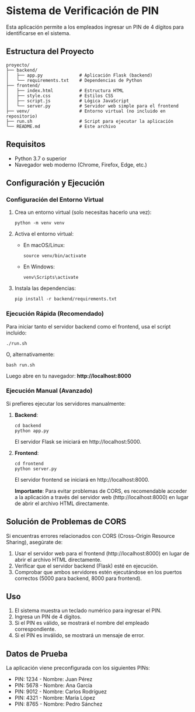 # Sistema de Verificación de PIN

Esta aplicación permite a los empleados ingresar un PIN de 4 dígitos para identificarse en el sistema.

## Estructura del Proyecto

```
proyecto/
├── backend/
│   ├── app.py              # Aplicación Flask (backend)
│   └── requirements.txt    # Dependencias de Python
├── frontend/
│   ├── index.html          # Estructura HTML
│   ├── style.css           # Estilos CSS
│   ├── script.js           # Lógica JavaScript
│   └── server.py           # Servidor web simple para el frontend
├── venv/                   # Entorno virtual (no incluido en repositorio)
├── run.sh                  # Script para ejecutar la aplicación
└── README.md               # Este archivo
```

## Requisitos

- Python 3.7 o superior
- Navegador web moderno (Chrome, Firefox, Edge, etc.)

## Configuración y Ejecución

### Configuración del Entorno Virtual

1. Crea un entorno virtual (solo necesitas hacerlo una vez):
   ```
   python -m venv venv
   ```

2. Activa el entorno virtual:
   - En macOS/Linux:
     ```
     source venv/bin/activate
     ```
   - En Windows:
     ```
     venv\Scripts\activate
     ```

3. Instala las dependencias:
   ```
   pip install -r backend/requirements.txt
   ```

### Ejecución Rápida (Recomendado)

Para iniciar tanto el servidor backend como el frontend, usa el script incluido:

```
./run.sh
```

O, alternativamente:

```
bash run.sh
```

Luego abre en tu navegador: **http://localhost:8000**

### Ejecución Manual (Avanzado)

Si prefieres ejecutar los servidores manualmente:

1. **Backend**:
   ```
   cd backend
   python app.py
   ```
   El servidor Flask se iniciará en http://localhost:5000.

2. **Frontend**:
   ```
   cd frontend
   python server.py
   ```
   El servidor frontend se iniciará en http://localhost:8000.

   **Importante**: Para evitar problemas de CORS, es recomendable acceder a la aplicación a través del servidor web (http://localhost:8000) en lugar de abrir el archivo HTML directamente.

## Solución de Problemas de CORS

Si encuentras errores relacionados con CORS (Cross-Origin Resource Sharing), asegúrate de:

1. Usar el servidor web para el frontend (http://localhost:8000) en lugar de abrir el archivo HTML directamente.
2. Verificar que el servidor backend (Flask) esté en ejecución.
3. Comprobar que ambos servidores estén ejecutándose en los puertos correctos (5000 para backend, 8000 para frontend).

## Uso

1. El sistema muestra un teclado numérico para ingresar el PIN.
2. Ingresa un PIN de 4 dígitos.
3. Si el PIN es válido, se mostrará el nombre del empleado correspondiente.
4. Si el PIN es inválido, se mostrará un mensaje de error.

## Datos de Prueba

La aplicación viene preconfigurada con los siguientes PINs:

- PIN: 1234 - Nombre: Juan Pérez
- PIN: 5678 - Nombre: Ana García
- PIN: 9012 - Nombre: Carlos Rodríguez
- PIN: 4321 - Nombre: María López
- PIN: 8765 - Nombre: Pedro Sánchez 